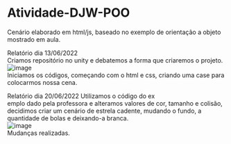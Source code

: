 # Atividade-DJW-POO
Cenário elaborado em html/js, baseado no exemplo de orientação a objeto mostrado em aula.

Relatório dia 13/06/2022<br>
Criamos repositório no unity e debatemos a forma que criaremos o projeto.
<br>![image](https://user-images.githubusercontent.com/101645719/173379789-fa1c57f7-e265-4d6b-b798-ea7f59944eb0.png)
<br>Iniciamos os códigos, começando com o html e css, criando uma case para colocarmos nossa cena.

Relatório dia 20/06/2022
Utilizamos o código do ex<br>emplo dado pela professora e alteramos valores de cor, tamanho e colisão, decidimos criar um cenário de estrela cadente, mudando o fundo, a quantidade de bolas e deixando-a branca.<br>
![image](https://user-images.githubusercontent.com/101645719/174612852-308d5c99-5eff-473a-8676-87cac0222259.png)
<br>
Mudanças realizadas.
